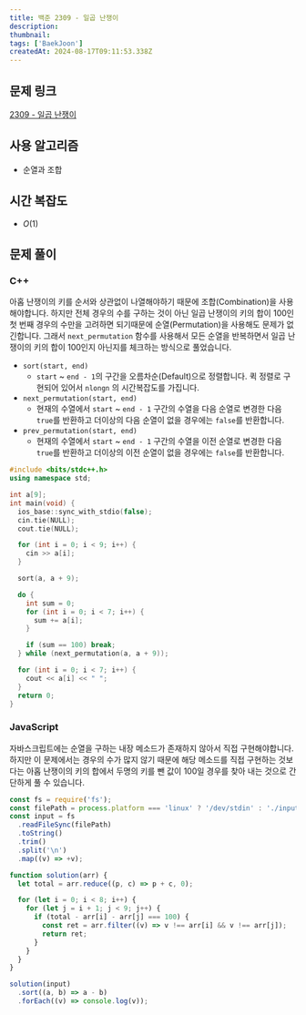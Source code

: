 ```yaml
---
title: 백준 2309 - 일곱 난쟁이
description:
thumbnail:
tags: ['BaekJoon']
createdAt: 2024-08-17T09:11:53.338Z
---
```


## 문제 링크

[2309 - 일곱 난쟁이](https://www.acmicpc.net/problem/2309)

## 사용 알고리즘

- 순열과 조합

## 시간 복잡도

- $O(1)$

## 문제 풀이

### C++

아홉 난쟁이의 키를 순서와 상관없이 나열해야하기 때문에 조합(Combination)을 사용해야합니다. 하지만 전체 경우의 수를 구하는 것이 아닌 일곱 난쟁이의 키의 합이 100인 첫 번째 경우의 수만을 고려하면 되기때문에 순열(Permutation)을 사용해도 문제가 없긴합니다. 그래서 `next_permutation` 함수를 사용해서 모든 순열을 반복하면서 일곱 난쟁이의 키의 합이 100인지 아닌지를 체크하는 방식으로 풀었습니다.

- `sort(start, end)`
  - `start` ~ `end - 1`의 구간을 오름차순(Default)으로 정렬합니다. 퀵 정렬로 구현되어 있어서 `nlongn` 의 시간복잡도를 가집니다.
- `next_permutation(start, end)`
  - 현재의 수열에서 `start` ~ `end - 1` 구간의 수열을 다음 순열로 변경한 다음 `true`를 반환하고 더이상의 다음 순열이 없을 경우에는 `false`를 반환합니다.
- `prev_permutation(start, end)`
  - 현재의 수열에서 `start` ~ `end - 1` 구간의 수열을 이전 순열로 변경한 다음 `true`를 반환하고 더이상의 이전 순열이 없을 경우에는 `false`를 반환합니다.

```cpp title="C++"
#include <bits/stdc++.h>
using namespace std;

int a[9];
int main(void) {
  ios_base::sync_with_stdio(false);
  cin.tie(NULL);
  cout.tie(NULL);

  for (int i = 0; i < 9; i++) {
    cin >> a[i];
  }

  sort(a, a + 9);

  do {
    int sum = 0;
    for (int i = 0; i < 7; i++) {
      sum += a[i];
    }

    if (sum == 100) break;
  } while (next_permutation(a, a + 9));

  for (int i = 0; i < 7; i++) {
    cout << a[i] << " ";
  }
  return 0;
}
```

### JavaScript

자바스크립트에는 순열을 구하는 내장 메소드가 존재하지 않아서 직접 구현해야합니다. 하지만 이 문제에서는 경우의 수가 많지 않기 때문에 해당 메소드를 직접 구현하는 것보다는 아홉 난쟁이의 키의 합에서 두명의 키를 뺀 값이 100일 경우를 찾아 내는 것으로 간단하게 풀 수 있습니다.

```js title="JavaScript"
const fs = require('fs');
const filePath = process.platform === 'linux' ? '/dev/stdin' : './input.txt';
const input = fs
  .readFileSync(filePath)
  .toString()
  .trim()
  .split('\n')
  .map((v) => +v);

function solution(arr) {
  let total = arr.reduce((p, c) => p + c, 0);

  for (let i = 0; i < 8; i++) {
    for (let j = i + 1; j < 9; j++) {
      if (total - arr[i] - arr[j] === 100) {
        const ret = arr.filter((v) => v !== arr[i] && v !== arr[j]);
        return ret;
      }
    }
  }
}

solution(input)
  .sort((a, b) => a - b)
  .forEach((v) => console.log(v));
```

<br>
